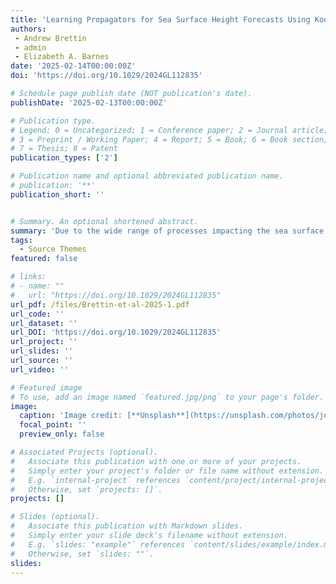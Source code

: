 ```yaml
---
title: 'Learning Propagators for Sea Surface Height Forecasts Using Koopman Autoencoders'
authors:
 - Andrew Brettin
 - admin
 - Elizabeth A. Barnes
date: '2025-02-14T00:00:00Z'
doi: 'https://doi.org/10.1029/2024GL112835'

# Schedule page publish date (NOT publication's date).
publishDate: '2025-02-13T00:00:00Z'

# Publication type.
# Legend: 0 = Uncategorized; 1 = Conference paper; 2 = Journal article;
# 3 = Preprint / Working Paper; 4 = Report; 5 = Book; 6 = Book section;
# 7 = Thesis; 8 = Patent
publication_types: ['2']

# Publication name and optional abbreviated publication name.
# publication: '**'
publication_short: ''


# Summary. An optional shortened abstract.
summary: 'Due to the wide range of processes impacting the sea surface height (SSH) on daily-to-interannual timescales, SSH forecasts are hampered by numerous sources of uncertainty. While statistical-dynamical methods like Linear Inverse Modeling have been successful at making forecasts, they often rely on assumptions that can be hard to satisfy given the nonlinear dynamics of the climate. Here, we train convolutional autoencoders with a dynamical propagator in the latent space to generate forecasts of SSH anomalies. Learning a nonlinear dimensionality reduction and the prediction timestepping together results in a propagator that produces better predictions for daily- and monthly-averaged SSH in the North Pacific and Atlantic than if the dimensionality reduction and dynamics are learned separately. The reconstruction skill of the model highlights regions in which better representation results in improved predictions: in particular, the tropics for North Pacific daily SSH predictions and the Caribbean Current for the North Atlantic.'
tags:
  - Source Themes
featured: false

# links:
# - name: ""
#   url: "https://doi.org/10.1029/2024GL112835"
url_pdf: /files/Brettin-et-al-2025-1.pdf
url_code: ''
url_dataset: ''
url_DOI: 'https://doi.org/10.1029/2024GL112835'
url_project: ''
url_slides: ''
url_source: ''
url_video: ''

# Featured image
# To use, add an image named `featured.jpg/png` to your page's folder.
image:
  caption: 'Image credit: [**Unsplash**](https://unsplash.com/photos/jdD8gXaTZsc)'
  focal_point: ''
  preview_only: false

# Associated Projects (optional).
#   Associate this publication with one or more of your projects.
#   Simply enter your project's folder or file name without extension.
#   E.g. `internal-project` references `content/project/internal-project/index.md`.
#   Otherwise, set `projects: []`.
projects: []

# Slides (optional).
#   Associate this publication with Markdown slides.
#   Simply enter your slide deck's filename without extension.
#   E.g. `slides: "example"` references `content/slides/example/index.md`.
#   Otherwise, set `slides: ""`.
slides:
---
```

